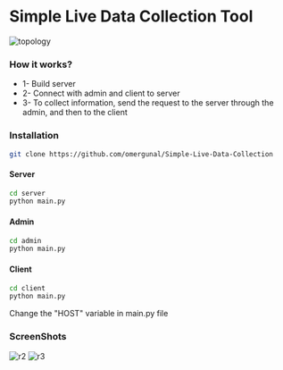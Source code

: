 # Simple Live Data Collection Tool

![topology](https://github.com/omergunal/Simple-Live-Data-Collection/blob/master/img/1.PNG)

### How it works?

- 1- Build server
- 2- Connect with admin and client to server
- 3- To collect information, send the request to the server through the admin, and then to the client

### Installation
```bash
git clone https://github.com/omergunal/Simple-Live-Data-Collection
```

#### Server

```bash
cd server
python main.py
```

#### Admin

```bash
cd admin
python main.py
```

#### Client

```bash
cd client
python main.py
```


Change the "HOST" variable in main.py file


### ScreenShots

![r2](https://github.com/omergunal/Simple-Live-Data-Collection/blob/master/img/2.PNG)
![r3](https://github.com/omergunal/Simple-Live-Data-Collection/blob/master/img/3.PNG)
